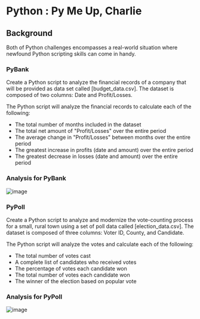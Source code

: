 # Python : Py Me Up, Charlie

## Background
Both of Python challenges encompasses a real-world situation where newfound Python scripting skills can come in handy. 

### PyBank
Create a Python script to analyze the financial records of a company that will be provided as data set called [budget_data.csv]. The dataset is composed of two columns: Date and Profit/Losses.

The Python script will analyze the financial records to calculate each of the following:
- The total number of months included in the dataset
-	The total net amount of "Profit/Losses" over the entire period
-	The average change in "Profit/Losses" between months over the entire period
-	The greatest increase in profits (date and amount) over the entire period
-	The greatest decrease in losses (date and amount) over the entire period

### Analysis for PyBank
![image](https://user-images.githubusercontent.com/69765842/103449218-3e978700-4c73-11eb-9daf-ded2393845ae.png)

### PyPoll
Create a Python script to analyze and modernize the vote-counting process for a small, rural town using a set of poll data called [election_data.csv]. The dataset is composed of three columns: Voter ID, County, and Candidate.

The Python script will analyze the votes and calculate each of the following:
- The total number of votes cast
-	A complete list of candidates who received votes
-	The percentage of votes each candidate won
- The total number of votes each candidate won
- The winner of the election based on popular vote

### Analysis for PyPoll
![image](https://user-images.githubusercontent.com/69765842/103449214-258ed600-4c73-11eb-9b0a-704e098c53df.png)





